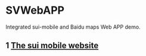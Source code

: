 # SVWebAPP
Integrated sui-mobile and Baidu maps Web APP demo.

## 1 [The sui mobile website](http://m.sui.taobao.org/)<br />  